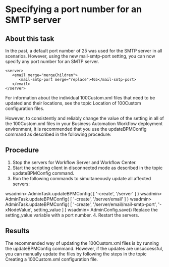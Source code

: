# Specifying a port number for an SMTP server

## About this task

In the past, a default port number of 25 was used for the SMTP server in
all scenarios. However, using the new mail-smtp-port setting, you can now
specify any port number for an SMTP server.

```
<server>
   <email merge="mergeChildren">
      <mail-smtp-port merge="replace">465</mail-smtp-port>
   </email>
</server>
```

For information about the individual 100Custom.xml files that need to be
updated and their locations, see the topic Location of 100Custom configuration files.

However, to consistently and reliably change the value of the setting in all of the
100Custom.xml files in your Business Automation Workflow deployment environment, it is recommended that
you use the updateBPMConfig command as described in the following procedure:

## Procedure

1. Stop the servers for Workflow Server and
Workflow Center.
2. Start the scripting client in disconnected mode as described in the topic updateBPMConfig command.
3. Run the following commands to simultaneously update all affected servers:

wsadmin> AdminTask.updateBPMConfig( [ '-create', '/server' ] )
wsadmin> AdminTask.updateBPMConfig( [ '-create', '/server/email' ] )
wsadmin> AdminTask.updateBPMConfig( [ '-create', '/server/email/mail-smtp-port', '-xNodeValue', setting\_value ] )
wsadmin> AdminConfig.save()
Replace the setting\_value variable with a port number.
4. Restart the servers.

## Results

The recommended way of updating the 100Custom.xml files is by running the
updateBPMConfig command. However, if the updates are unsuccessful, you can
manually update the files by following the steps in the topic Creating a 100Custom.xml configuration file.